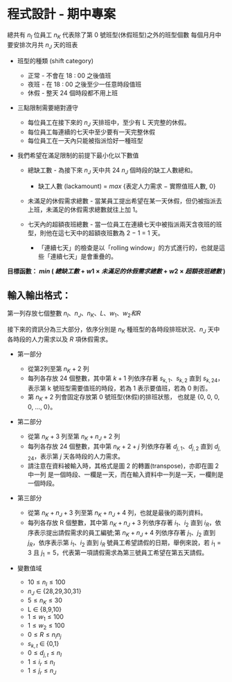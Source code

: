 # 程式設計 - 期中專案

總共有 ${n_I}$ 位員工
${n_K}$ 代表除了第 0 號班型(休假班型)之外的班型個數
每個月月中要安排次月共 ${n_J}$ 天的班表

- 班型的種類 (shift category)
    - 正常 - 不會在 18 : 00 之後值班
    - 夜班 - 在 18 : 00 之後至少一任意時段值班
    - 休假 - 整天 24 個時段都不用上班

- 三點限制需要絕對遵守
    - 每位員工在接下來的 ${n_J}$ 天排班中，至少有 L 天完整的休假。
    - 每位員工每連續的七天中至少要有一天完整休假
    - 每位員工在一天內只能被指派恰好一種班型
- 我們希望在滿足限制的前提下最小化以下數值
    - 總缺工數 - 為接下來 ${n_J}$ 天中共 24 ${n_J}$ 個時段的缺工人數總和。
        - 缺工人數 (lackamount) =  ${max}$ {表定人力需求 − 實際值班人數, 0}
    - 未滿足的休假需求總數 - 當某員工提出希望在某一天休假，但仍被指派去上班，未滿足的休假需求總數就往上加 1。
    - 七天內的超額夜班總數 - 當一位員工在連續七天中被指派兩天含夜班的班型，則他在這七天中的超額夜班數為 2 − 1 = 1 天。

        - 「連續七天」的檢查是以「rolling window」的方式進行的，也就是這些「連續七天」是會重疊的。

<b>目標函數： ${min}$ ( ${總缺工數 + w1 × 未滿足的休假需求總數 + w2 × 超額夜班總數}$ )</b>

## 輸入輸出格式：

第一列存放七個整數 ${n_I、n_J、n_K、L、w_1、w_2 和 R}$

接下來的資訊分為三大部分，依序分別是 ${n_K}$ 種班型的各時段排班狀況、${n_J}$ 天中各時段的人力需求以及 ${R}$ 項休假需求。

- 第一部分
    - 從第2列至第 ${n_K + 2}$ 列
    - 每列各存放 24 個整數，其中第 ${k + 1}$ 列依序存著 ${s_{k,1}、s_{k,2}}$ 直到 ${s_{k,24}}$，表示第 k 號班型需要值班的時段，若為 1 表示要值班，若為 0 則否。
    - 第 ${n_K + 2}$ 列會固定存放第 0 號班型(休假)的排班狀態， 也就是 {0, 0, 0, 0, ..., 0}。

- 第二部分
    - 從第 ${n_K +3}$ 列至第 ${n_K +n_J +2}$ 列
    - 每列各存放 24 個整數，其中第 ${n_K + 2 + j}$ 列依序存著 ${d_{j,1}、d_{j,2}}$ 直到 ${d_{j,24}}$，表示第 ${j}$ 天各時段的人力需求。 
    - 請注意在資料被輸入時，其格式是圖 2 的轉置(transpose)，亦即在圖 2 中一列 是一個時段、一欄是一天，而在輸入資料中一列是一天，一欄則是一個時段。

- 第三部分
    - 從第 ${n_K +n_J +3}$ 列至第 ${n_K +n_J +4}$ 列，也就是最後的兩列資料。
    - 每列各存放 R 個整數，其中第 ${n_K +n_J +3}$ 列依序存著 ${i_1、i_2}$ 直到 ${i_R}$，依序表示提出請假需求的員工編號;第 ${n_K + n_J + 4}$ 列依序存著 ${j_1、j_2}$ 直到 ${j_R}$，依序表示第 ${i_1、i_2}$ 直到 ${i_R}$ 號員工希望請假的日期，舉例來說，若 ${i_1 = 3}$ 且 ${j_1 = 5}$，代表第一項請假需求為第三號員工希望在第五天請假。

- 變數值域
    - ${10 ≤ n_I ≤ 100}$
    - ${n_J}$ ∈ {28,29,30,31}
    - ${5 ≤ n_K ≤ 30}$
    - L ∈ {8,9,10}
    - ${1 ≤ w_1 ≤ 100}$
    - ${1 ≤ w_2 ≤ 100}$
    - ${0 ≤ R ≤ n_in_j}$
    - ${s_{k,t}}$ ∈ {0,1}
    - ${0 ≤ d_{j,t} ≤ n_I}$
    - ${1 ≤ i_r ≤ n_I}$
    - ${1 ≤ j_r ≤ n_J}$